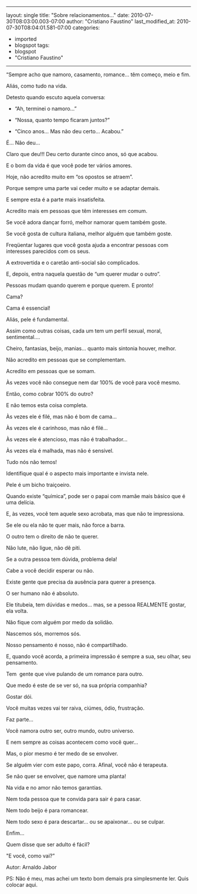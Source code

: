 
---
layout: single
title: "Sobre relacionamentos..."
date: 2010-07-30T08:03:00.003-07:00
author: "Cristiano Faustino"
last_modified_at: 2010-07-30T08:04:01.581-07:00
categories:
  - imported
  - blogspot
tags:
  - blogspot
  - "Cristiano Faustino"
---

“Sempre acho que namoro, casamento, romance… têm começo, meio e fim.

Aliás, como tudo na vida.

Detesto quando escuto aquela conversa:

- “Ah, terminei o namoro…”

- “Nossa, quanto tempo ficaram juntos?”

- “Cinco anos… Mas não deu certo… Acabou.”

É… Não deu…



Claro que deu!!! Deu certo durante cinco anos, só que acabou.

E o bom da vida é que você pode ter vários amores.

Hoje, não acredito muito em “os opostos se atraem”.

Porque sempre uma parte vai ceder muito e se adaptar demais.

E sempre esta é a parte mais insatisfeita.

Acredito mais em pessoas que têm interesses em comum.

Se você adora dançar forró, melhor namorar quem também goste.

Se você gosta de cultura italiana, melhor alguém que também goste.

Freqüentar lugares que você gosta ajuda a encontrar pessoas com interesses parecidos com os seus.

A extrovertida e o caretão anti-social são complicados.

E, depois, entra naquela questão de “um querer mudar o outro”.

Pessoas mudam quando querem e porque querem. E pronto!

Cama?

Cama é essencial!

Aliás, pele é fundamental.

Assim como outras coisas, cada um tem um perfil sexual, moral, sentimental….

Cheiro, fantasias, beijo, manias… quanto mais sintonia houver, melhor.

Não acredito em pessoas que se complementam.

Acredito em pessoas que se somam.

Às vezes você não consegue nem dar 100% de você para você mesmo.

Então, como cobrar 100% do outro?

E não temos esta coisa completa.

Às vezes ele é filé, mas não é bom de cama…

Às vezes ele é carinhoso, mas não é filé…

Às vezes ele é atencioso, mas não é trabalhador…

Às vezes ela é malhada, mas não é sensível.

Tudo nós não temos!

Identifique qual é o aspecto mais importante e invista nele.

Pele é um bicho traiçoeiro.

Quando existe “química”, pode ser o papai com mamãe mais básico que é uma delícia.

E, às vezes, você tem aquele sexo acrobata, mas que não te impressiona.

Se ele ou ela não te quer mais, não force a barra.

O outro tem o direito de não te querer.

Não lute, não ligue, não dê piti.

Se a outra pessoa tem dúvida, problema dela!

Cabe a você decidir esperar ou não.

Existe gente que precisa da ausência para querer a presença.

O ser humano não é absoluto.

Ele titubeia, tem dúvidas e medos… mas, se a pessoa REALMENTE gostar, ela volta.

Não fique com alguém por medo da solidão.

Nascemos sós, morremos sós.

Nosso pensamento é nosso, não é compartilhado.

E, quando você acorda, a primeira impressão é sempre a sua, seu olhar, seu pensamento.

Tem  gente que vive pulando de um romance para outro.

Que medo é este de se ver só, na sua própria companhia?

Gostar dói.

Você muitas vezes vai ter raiva, ciúmes, ódio, frustração.

Faz parte…

Você namora outro ser, outro mundo, outro universo.

E nem sempre as coisas acontecem como você quer…

Mas, o pior mesmo é ter medo de se envolver.

Se alguém vier com este papo, corra. Afinal, você não é terapeuta.

Se não quer se envolver, que namore uma planta!

Na vida e no amor não temos garantias.

Nem toda pessoa que te convida para sair é para casar.

Nem todo beijo é para romancear.

Nem todo sexo é para descartar… ou se apaixonar… ou se culpar.

Enfim…

Quem disse que ser adulto é fácil?



"E você, como vai?”



Autor: Arnaldo Jabor

PS: Não é meu, mas achei um texto bom demais pra simplesmente ler. Quis colocar aqui.